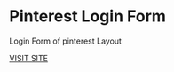 <h1>
Pinterest Login Form</h1>
<p>Login Form of pinterest Layout</p>
<a href="http://pinterestt.netlify.com/">VISIT SITE</a>
